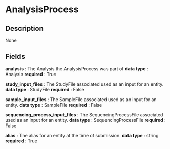 # AnalysisProcess

## Description

None

## Fields


**analysis** : The Analysis the AnalysisProcess was part of
**data type** : Analysis
**required** : True

**study_input_files** : The StudyFile associated used as an input for an entity.
**data type** : StudyFile
**required** : False

**sample_input_files** : The SampleFile associated used as an input for an entity.
**data type** : SampleFile
**required** : False

**sequencing_process_input_files** : The SequencingProcessFile associated used as an input for an entity.
**data type** : SequencingProcessFile
**required** : False

**alias** : The alias for an entity at the time of submission.
**data type** : string
**required** : True
